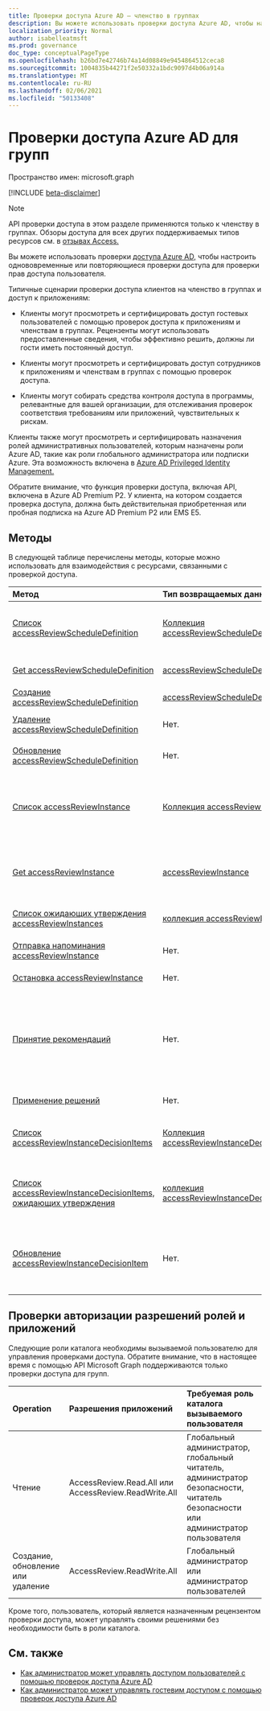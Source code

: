 ```yaml
---
title: Проверки доступа Azure AD — членство в группах
description: Вы можете использовать проверки доступа Azure AD, чтобы настроить однововременные или повторяющиеся проверки доступа для проверки прав доступа пользователя. Эта документация обслуживает 2-ю версию API.
localization_priority: Normal
author: isabelleatmsft
ms.prod: governance
doc_type: conceptualPageType
ms.openlocfilehash: b26bd7e42746b74a14d08849e9454864512ceca8
ms.sourcegitcommit: 1004835b44271f2e50332a1bdc9097d4b06a914a
ms.translationtype: MT
ms.contentlocale: ru-RU
ms.lasthandoff: 02/06/2021
ms.locfileid: "50133408"
---
```

# <a name="azure-ad-access-reviews-for-groups"></a>Проверки доступа Azure AD для групп

Пространство имен: microsoft.graph

[!INCLUDE [beta-disclaimer](../../includes/beta-disclaimer.md)]

>[!NOTE]
>API проверки доступа в этом разделе применяются только к членству в группах. Обзоры доступа для всех других поддерживаемых типов ресурсов см. в [отзывах Access.](accessreviews-root.md)


Вы можете использовать проверки [доступа Azure AD,](/azure/active-directory/active-directory-azure-ad-controls-access-reviews-overview) чтобы настроить однововременные или повторяющиеся проверки доступа для проверки прав доступа пользователя.

Типичные сценарии проверки доступа клиентов на членство в группах и доступ к приложениям:

- Клиенты могут просмотреть и сертифицировать доступ гостевых пользователей с помощью проверок доступа к приложениям и членствам в группах. Рецензенты могут использовать предоставленные сведения, чтобы эффективно решить, должны ли гости иметь постоянный доступ.

- Клиенты могут просмотреть и сертифицировать доступ сотрудников к приложениям и членствам в группах с помощью проверок доступа.

- Клиенты могут собирать средства контроля доступа в программы, релевантные для вашей организации, для отслеживания проверок соответствия требованиям или приложений, чувствительных к рискам.

Клиенты также могут просмотреть и сертифицировать назначения ролей административных пользователей, которым назначены роли Azure AD, такие как роли глобального администратора или подписки Azure.  Эта возможность включена в [Azure AD Privileged Identity Management.](privilegedidentitymanagement-root.md)

Обратите внимание, что функция проверки доступа, включая API, включена в Azure AD Premium P2.  У клиента, на котором создается проверка доступа, должна быть действительная приобретенная или пробная подписка на Azure AD Premium P2 или EMS E5.


## <a name="methods"></a>Методы

В следующей таблице перечислены методы, которые можно использовать для взаимодействия с ресурсами, связанными с проверкой доступа.

| Метод           | Тип возвращаемых данных    |Описание|
|:---------------|:--------|:----------|
|[Список accessReviewScheduleDefinition](../api/accessreviewscheduledefinition-list.md) | [Коллекция accessReviewScheduleDefinition](accessreviewscheduledefinition.md) | Перечисляет все `accessReviewScheduleDefinition` . Не включает связанные `accessReviewInstance` экземпляры в списки. |
|[Get accessReviewScheduleDefinition](../api/accessreviewscheduledefinition-get.md) | [accessReviewScheduleDefinition](accessreviewscheduledefinition.md) | Get an `accessReviewScheduleDefinition` with a specified id. |
|[Создание accessReviewScheduleDefinition](../api/accessreviewscheduledefinition-create.md) | [accessReviewScheduleDefinition](accessreviewscheduledefinition.md) | Создание объекта `accessReviewScheduleDefinition`. |
|[Удаление accessReviewScheduleDefinition](../api/accessreviewscheduledefinition-delete.md) | Нет. | Удаление с `accessReviewScheduleDefinition` указанным ИД. |
|[Обновление accessReviewScheduleDefinition](../api/accessreviewscheduledefinition-update.md) | Нет. | Обновление свойств объекта с `accessReviewScheduleDefinition` указанным ИД. |
|[Список accessReviewInstance](../api/accessreviewinstance-list.md) | [Коллекция accessReviewInstance](accessreviewinstance.md) | Перечисляет `accessReviewInstance` каждый из них для определенного `accessReviewScheduleDefinition` . Не включает связанные `accessReviewInstanceDecisionItem` s в листинги. |
|[Get accessReviewInstance](../api/accessreviewinstance-get.md) | [accessReviewInstance](accessreviewinstance.md) | Возвращает для `accessReviewInstance` `accessReviewScheduleDefinition` . Не включает связанные `accessReviewInstanceDecisionItem` s в объект. |
|[Список ожидающих утверждения accessReviewInstances](../api/accessreviewinstance-pendingaccessreviewinstances.md) | [коллекция accessReviewInstance;](accessreviewinstance.md) | Получите `accessReviewInstance` все, что назначено вызываемму пользователю. |
|[Отправка напоминания accessReviewInstance](../api/accessreviewinstance-sendreminder.md) | Нет. | Отправьте напоминание рецензентам. `accessReviewInstance` |
|[Остановка accessReviewInstance](../api/accessreviewinstance-stop.md) | Нет. | Вручную остановите `accessReviewInstance` . |
|[Принятие рекомендаций](../api/accessreviewinstance-acceptrecommendations.md) | Нет. | Позволяет вызываемой пользователю принять рекомендации по принятию решений для каждого notReviewed, в которых он является рецензентом для `accessReviewInstanceDecisionItem` определенного `accessReviewInstance` пользователя. |
|[Применение решений](../api/accessreviewinstance-applydecisions.md) | Нет. | Вручную применить решение по `accessReviewInstance` . |
|[Список accessReviewInstanceDecisionItems](../api/accessreviewinstancedecisionitem-list.md) | [Коллекция accessReviewInstanceDecisionItem](accessreviewinstancedecisionitem.md) | Перечисляет `accessReviewInstanceDecisionItem` каждый из них для определенного `accessReviewInstance` . |
|[Список accessReviewInstanceDecisionItems, ожидающих утверждения](../api/accessreviewinstancedecisionitem-listpendingapproval.md) | [коллекция accessReviewInstanceDecisionItem;](accessreviewinstancedecisionitem.md) | Получите `accessReviewInstanceDecisionItems` все, что назначено вызываемму пользователю, для конкретного `accessReviewInstance` пользователя. |
|[Обновление accessReviewInstanceDecisionItem](../api/accessreviewinstancedecisionitem-update.md) | Нет. | Если вызывающий пользователь назначен рецензенту, вызывающий пользователь может записать решение, внося исправления `accessReviewInstanceDecisionItems` в объект решения. |

## <a name="role-and-application-permission-authorization-checks"></a>Проверки авторизации разрешений ролей и приложений

Следующие роли каталога необходимы вызываемой пользователю для управления проверками доступа. Обратите внимание, что в настоящее время с помощью API Microsoft Graph поддерживаются только проверки доступа для групп.

| Operation | Разрешения приложений | Требуемая роль каталога вызываемого пользователя |
|:------------------|:------------|:--------------------------------------------|
| Чтение | AccessReview.Read.All или AccessReview.ReadWrite.All | Глобальный администратор, глобальный читатель, администратор безопасности, читатель безопасности или администратор пользователя |
| Создание, обновление или удаление | AccessReview.ReadWrite.All | Глобальный администратор или администратор пользователей |

Кроме того, пользователь, который является назначенным рецензентом проверки доступа, может управлять своими решениями без необходимости быть в роли каталога.

## <a name="see-also"></a>См. также

- [Как администратор может управлять доступом пользователей с помощью проверок доступа Azure AD](/azure/active-directory/active-directory-azure-ad-controls-manage-user-access-with-access-reviews)
- [Как администратор может управлять гостевим доступом с помощью проверок доступа Azure AD](/azure/active-directory/active-directory-azure-ad-controls-manage-guest-access-with-access-reviews)


<!--
{
  "type": "#page.annotation",
  "description": "Service root",
  "keywords": "",
  "section": "documentation",
  "tocPath": "",
  "suppressions": []
}
-->


